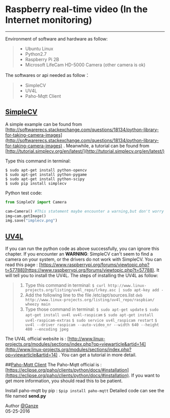 # Raspberry real-time video (In the Internet monitoring)

---

Environment of software and hardware as follow:
> * Ubuntu Linux
> * Python2.7
> * Raspberry Pi 2B
> * Microsoft  LifeCam HD-5000 Camera (other camera is ok)

The softwares or api needed as follow：

> * SimpleCV
> * UV4L
> * Paho-Mqtt Client

## [SimpleCV](http://tutorial.simplecv.org/en/latest/)

A simple example can be found from [http://softwarerecs.stackexchange.com/questions/18134/python-library-for-taking-camera-images](http://softwarerecs.stackexchange.com/questions/18134/python-library-for-taking-camera-images) . Meanwhile, a tutorial can be found from [http://tutorial.simplecv.org/en/latest/](http://tutorial.simplecv.org/en/latest/)

Type this command in terminal:
```shell
$ sudo apt-get install python-opencv
$ sudo apt-get install python-pygame
$ sudo apt-get install python-scipy
$ sudo pip install simplecv
```
Python test code:
```python
from SimpleCV import Camera

cam=Camera() #This statement maybe encounter a warning,but don't worry
img=cam.getImage()
img.save("implecv.png")
```
## [UV4L](http://www.linux-projects.org/modules/sections/index.php?op=viewarticle&artid=14)

If you can run the python code as above successfully, you can ignore this chapter.
If you encounter an **WARNING**: SimpleCV can't seem to find a camera on your system, or the drivers do not work with SimpleCV. You can read this page : [https://www.raspberrypi.org/forums/viewtopic.php?t=57788](https://www.raspberrypi.org/forums/viewtopic.php?t=57788). It will tell you to install the UV4L. 
The steps of installing the UV4L as follow:
>1. Type this command in terminal:
    ```$ curl http://www.linux-projects.org/listing/uv4l_repo/lrkey.asc | sudo apt-key add -```
>2. Add the following line to the file /etc/apt/sources.list
    ```deb http://www.linux-projects.org/listing/uv4l_repo/raspbian/ wheezy main```
>3. Type those command in terminal:
    ```$ sudo apt-get update```
    ```$ sudo apt-get install uv4l uv4l-raspicam```
    ```$ sudo apt-get install uv4l-raspicam-extras```
    ```$ sudo service uv4l_raspicam restart```
    ```$ uv4l --driver raspicam --auto-video_nr --width 640 --height 480 --encoding jpeg```

The UV4L official website is : [http://www.linux-projects.org/modules/sections/index.php?op=viewarticle&artid=14](http://www.linux-projects.org/modules/sections/index.php?op=viewarticle&artid=14) . You can get a tutorial in more detail.

##[Paho-Mqtt Client](https://eclipse.org/paho/clients/python/docs/#installation)
The Paho-Mqtt official is : [https://eclipse.org/paho/clients/python/docs/#installation](https://eclipse.org/paho/clients/python/docs/#installation). If you want to get more information, you should read this to be patient.

Install paho-mqtt by pip :
```$pip install paho-mqtt```
Detailed code can see the file named **send.py**

Author [@Ganze][1]     
05-25-2016    

[1]: https://github.com/Pterosaur
